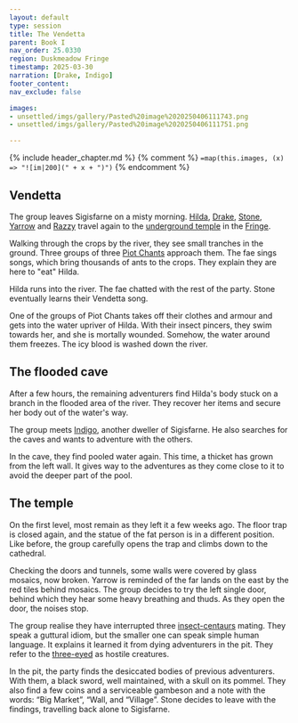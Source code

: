 ```yaml
---
layout: default
type: session
title: The Vendetta
parent: Book I
nav_order: 25.0330
region: Duskmeadow Fringe
timestamp: 2025-03-30
narration: [Drake, Indigo]
footer_content: 
nav_exclude: false

images:
- unsettled/imgs/gallery/Pasted%20image%2020250406111743.png
- unsettled/imgs/gallery/Pasted%20image%2020250406111751.png

---
```


{% include header_chapter.md %}
{% comment %}
`=map(this.images, (x) => "![im|200](" + x + ")")`
{% endcomment %}

## Vendetta

The group leaves Sigisfarne on a misty morning.
[Hilda](../../directory/Sigisfarne/Hilda.md), [Drake](../../directory/Sigisfarne/Drake.md), [Stone](../../directory/Sigisfarne/Stone.md), [Yarrow](../../directory/Sigisfarne/Yarrow.md) and [Razzy](../../directory/Sigisfarne/Razvan.md) travel again to the [underground temple](../../directory/DuskmeadowFringe/UndergroundTemple.md) in the [Fringe](../../directory/DuskmeadowFringe/index.md).

Walking through the crops by the river, they see small tranches in the ground.
Three groups of three [Piot Chants](../../directory/DuskmeadowFringe/PiotChant.md) approach them.
The fae sings songs, which bring thousands of ants to the crops.
They explain they are here to "eat" Hilda.

Hilda runs into the river.
The fae chatted with the rest of the party.
Stone eventually learns their Vendetta song.

One of the groups of Piot Chants takes off their clothes and armour and gets into the water upriver of Hilda.
With their insect pincers, they swim towards her, and she is mortally wounded.
Somehow, the water around them freezes.
The icy blood is washed down the river.

## The flooded cave

After a few hours, the remaining adventurers find Hilda's body stuck on a branch in the flooded area of the river.
They recover her items and secure her body out of the water's way.

The group meets [Indigo](../../directory/Sigisfarne/Indigo.md), another dweller of Sigisfarne.
He also searches for the caves and wants to adventure with the others.

In the cave, they find pooled water again.
This time, a thicket has grown from the left wall.
It gives way to the adventures as they come close to it to avoid the deeper part of the pool.

## The temple

On the first level, most remain as they left it a few weeks ago.
The floor trap is closed again, and the statue of the fat person is in a different position.
Like before, the group carefully opens the trap and climbs down to the cathedral.


Checking the doors and tunnels, some walls were covered by glass mosaics, now broken.
Yarrow is reminded of the far lands on the east by the red tiles behind mosaics.
The group decides to try the left single door, behind which they hear some heavy breathing and thuds.
As they open the door, the noises stop.

The group realise they have interrupted three [insect-centaurs](../../directory/DuskmeadowFringe/Hippareiones.md) mating.
They speak a guttural idiom, but the smaller one can speak simple human language.
It explains it learned it from dying adventurers in the pit.
They refer to the [three-eyed](../../directory/DuskmeadowFringe/Reptiloids.md) as hostile creatures.

In the pit, the party finds the desiccated bodies of previous adventurers.
With them, a black sword, well maintained, with a skull on its pommel.
They also find a few coins and a serviceable gambeson and a note with the words: “Big Market”, “Wall, and “Village”.
Stone decides to leave with the findings, travelling back alone to Sigisfarne.